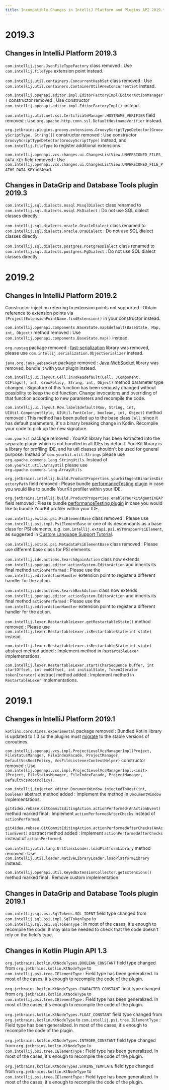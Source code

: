 ```yaml
---
title: Incompatible Changes in IntelliJ Platform and Plugins API 2019.*
---
```


<!--
Before documenting a breaking API change, please, make sure that the change cannot be avoided 
in an alternative way.

APIs marked with @ApiStatus.Experimental or @ApiStatus.Internal don't need to be documented.

To document a new incompatible change, add a new line with the problem pattern
followed by a 2nd line with ": "-prefixed human-readable description and recommended fix/action.

The following problem patterns are supported:

<package name> package removed
<class name> class removed
<class name> class renamed to <new class name>

<class name>.<method name>(<human-readable parameters>) method removed
<class name>.<method name>(<human-readable parameters>) method return type changed from <before> to <after>
<class name>.<method name>(<human-readable parameters>) method parameter <type> removed
<class name>.<method name>(<human-readable parameters>) method parameter type changed from <before> to <after>
<class name>.<method name>(<human-readable parameters>) method visibility changed from <before> to <after>
<class name>.<method name>(<human-readable parameters>) method marked final
<class name> (class|interface) now (extends|implements) <class name> and inherits its final method <method name>(<human-readable parameters>)?

<class name>(<human-readable parameters>) constructor removed
<class name>(<human-readable parameters>) constructor parameter <type> removed
<class name>(<human-readable parameters>) constructor parameter type changed from <before> to <after>
<class name>(<human-readable parameters>) constructor visibility changed from <before> to <after>

<class name>.<field name> field removed
<class name>.<field name> field type changed from <before> to <after>
<class name>.<field name> field visibility changed from <before> to <after>

<class name>.<method name>(<human-readable parameters>) abstract method added
<class name> class moved to package <package name>

where <class name> is a fully-qualified name of the class, e.g. com.intellij.openapi.actionSystem.AnAction$InnerClass.
<method name> is the exact method's name. Note that constructors have dedicated patterns.
<human-readable parameters> is a string representing parameters, which are not necessarily fully qualified. They do not affect the parser. For example, instead of (java.lang.Object, java.util.List, int) you are free to write (Object, List<String>, int).

NOTE: If a change you're trying to document doesn't match any of the above patterns, fill in a ticket in the YouTrack. 
An example of a ticket is https://youtrack.jetbrains.com/issue/PR-1218. Until supported, you may document the change as you prefer, and I will correct it later.

NOTE: You are allowed to prettify the pattern using markdown-features:
 1) code quotes: `org.example.Foo.methodName`
 2) links [org.example.Foo](https://github.com/JetBrains/intellij-community/tree/master/)
 3) both code quotes and links: [`org.example.Foo`](https://github.com/JetBrains/intellij-community/tree/master/)
-->

# 2019.3

## Changes in IntelliJ Platform 2019.3

`com.intellij.json.JsonFileTypeFactory` class removed
: Use `com.intellij.fileType` extension point instead.

`com.intellij.util.containers.ConcurrentHashSet` class removed
: Use `com.intellij.util.containers.ContainerUtil#newConcurrentSet` instead.

`com.intellij.openapi.editor.impl.EditorFactoryImpl(EditorActionManager)` constructor removed
: Use constructor `com.intellij.openapi.editor.impl.EditorFactoryImpl()` instead.

`com.intellij.util.net.ssl.CertificateManager.HOSTNAME_VERIFIER` field removed
: Use `org.apache.http.conn.ssl.DefaultHostnameVerifier` instead.

`org.jetbrains.plugins.groovy.extensions.GroovyScriptTypeDetector(GroovyScriptType, String[])` constructor removed
: Use constructor `GroovyScriptTypeDetector(GroovyScriptType)` instead, and `com.intellij.fileType` to register additional extensions.

`com.intellij.openapi.vcs.changes.ui.ChangesListView.UNVERSIONED_FILES_DATA_KEY` field removed
: Use `com.intellij.openapi.vcs.changes.ui.ChangesListView.UNVERSIONED_FILE_PATHS_DATA_KEY` instead.

## Changes in DataGrip and Database Tools plugin 2019.3

`com.intellij.sql.dialects.mssql.MssqlDialect` class renamed to `com.intellij.sql.dialects.mssql.MsDialect`
: Do not use SQL dialect classes directly.

`com.intellij.sql.dialects.oracle.OracleDialect` class renamed to `com.intellij.sql.dialects.oracle.OraDialect`
: Do not use SQL dialect classes directly.

`com.intellij.sql.dialects.postgres.PostgresDialect` class renamed to `com.intellij.sql.dialects.postgres.PgDialect`
: Do not use SQL dialect classes directly.

# 2019.2 

## Changes in IntelliJ Platform 2019.2
Constructor injection referring to extension points not supported
: Obtain reference to extension points via `(Project)ExtensionPointName.findExtension()` in your constructor instead.

`com.intellij.openapi.components.BaseState.map$default(BaseState, Map, int, Object)` method removed
: Use `com.intellij.openapi.components.BaseState.map()` instead.

`org.nustaq` package removed
: [fast-serialization](https://github.com/RuedigerMoeller/fast-serialization) library was removed, please use `com.intellij.serialization.ObjectSerializer` instead.

`java.org.java_websocket` package removed
: [Java-WebSocket](https://github.com/TooTallNate/Java-WebSocket) library was removed, bundle it with your plugin instead.

`com.intellij.ui.layout.Cell.invoke$default(Cell, JComponent, CCFlags[], int, GrowPolicy, String, int, Object)` method parameter type changed
: Signature of this function has been seriously changed without possibility to keep the old function. Change invocations and overriding of that function according to new parameters and recompile the code. 

`com.intellij.ui.layout.Row.label$default(Row, String, int, UIUtil.ComponentStyle, UIUtil.FontColor, boolean, int, Object)` method removed
: This method has been pulled up to the base class `Cell`; since it has default parameters, it's a binary breaking change in Kotlin.
Recompile your code to pick up the new signature.

`com.yourkit` package removed
: YourKit library has been extracted into the separate plugin which is not bundled in all IDEs by default. YourKit library is a library for profiling IDE, and its util classes shouldn't be used for general purpose. Instead of `com.yourkit.util.Strings` please use  `org.apache.commons.lang.StringUtils`.  Instead of `com.yourkit.util.ArrayUtil` please use `org.apache.commons.lang.ArrayUtils`

`org.jetbrains.intellij.build.ProductProperties.yourkitAgentBinariesDirectoryPath` field removed
: Please bundle [performanceTesting plugin](https://plugins.jetbrains.com/plugin/7819-performance-testing) in case you would like to bundle YourKit profiler within your IDE.

`org.jetbrains.intellij.build.ProductProperties.enableYourkitAgentInEAP` field removed
: Please bundle [performanceTesting plugin](https://plugins.jetbrains.com/plugin/7819-performance-testing) in case you would like to bundle YourKit profiler within your IDE.

`com.intellij.extapi.psi.PsiElementBase` class removed
: Please use `com.intellij.psi.impl.PsiElementBase` or one of its descendants as a base class for PSI elements, e.g. `com.intellij.extapi.psi.ASTWrapperPsiElement`, as suggested in [Custom Language Support Tutorial](../../tutorials/custom_language_support/grammar_and_parser.md).

`com.intellij.extapi.psi.MetadataPsiElementBase` class removed
: Please use different base class for PSI elements.

`com.intellij.ide.actions.SearchAgainAction` class now extends `com.intellij.openapi.editor.actionSystem.EditorAction` and inherits its final method `actionPerformed`
: Please use the `com.intellij.editorActionHandler` extension point to register a different handler for the action.

`com.intellij.ide.actions.SearchBackAction` class now extends `com.intellij.openapi.editor.actionSystem.EditorAction` and inherits its final method `actionPerformed`
: Please use the `com.intellij.editorActionHandler` extension point to register a different handler for the action.

`com.intellij.lexer.RestartableLexer.getRestartableState()` method removed
: Please use `com.intellij.lexer.RestartableLexer.isRestartableState(int state)` instead.

`com.intellij.lexer.RestartableLexer.isRestartableState(int state)` abstract method added
: Implement method in `RestartableLexer` implementations.

`com.intellij.lexer.RestartableLexer.start(CharSequence buffer, int startOffset, int endOffset, int initialState, TokenIterator tokenIterator)` abstract method added
: Implement method in `RestartableLexer` implementations.


# 2019.1
 
## Changes in IntelliJ Platform 2019.1

`kotlinx.coroutines.experimental` package removed 
: Bundled Kotlin library is updated to 1.3 so the plugins must [migrate](https://blog.jetbrains.com/kotlin/2018/09/kotlin-1-3-rc-is-here-migrate-your-coroutines/) to the stable versions of coroutines.

`com.intellij.openapi.vcs.impl.ProjectLevelVcsManagerImpl(Project, FileStatusManager, FileIndexFacade, ProjectManager, DefaultVcsRootPolicy, VcsFileListenerContextHelper)` constructor removed 
: Use `com.intellij.openapi.vcs.impl.ProjectLevelVcsManagerImpl.<init>(Project, FileStatusManager, FileIndexFacade, ProjectManager, DefaultVcsRootPolicy)`.

`com.intellij.injected.editor.DocumentWindow.injectedToHost(int, boolean)` abstract method added
: Implement the method in `DocumentWindow` implementations.

`git4idea.rebase.GitCommitEditingAction.actionPerformed(AnActionEvent)` method marked final
: Implement `actionPerformedAfterChecks` instead of `actionPerformed`.

`git4idea.rebase.GitCommitEditingAction.actionPerformedAfterChecks(AnActionEvent)` abstract method added
: Implement `actionPerformedAfterChecks` instead of `actionPerformed`.

`com.intellij.util.lang.UrlClassLoader.loadPlatformLibrary` method removed
: Use `com.intellij.util.loader.NativeLibraryLoader.loadPlatformLibrary` instead.

`com.intellij.openapi.util.KeyedExtensionCollector.getExtensions()` method marked final
: Remove custom implementation.

## Changes in DataGrip and Database Tools plugin 2019.1

`com.intellij.sql.psi.SqlTokens.SQL_IDENT` field type changed from `com.intellij.sql.psi.impl.SqlTokenType` to `com.intellij.sql.psi.SqlTokenType`
: In most of the cases, it's enough to recompile the code. It may also be needed to check that the code doesn't rely on the field's type.

## Changes in Kotlin Plugin API 1.3

`org.jetbrains.kotlin.KtNodeTypes.BOOLEAN_CONSTANT` field type changed from `org.jetbrains.kotlin.KtNodeType` to `com.intellij.psi.tree.IElementType`
: Field type has been generalized. In most of the cases, it's enough to recompile the code of the plugin.

`org.jetbrains.kotlin.KtNodeTypes.CHARACTER_CONSTANT` field type changed from `org.jetbrains.kotlin.KtNodeType` to `com.intellij.psi.tree.IElementType`
: Field type has been generalized. In most of the cases, it's enough to recompile the code of the plugin.

`org.jetbrains.kotlin.KtNodeTypes.FLOAT_CONSTANT` field type changed from `org.jetbrains.kotlin.KtNodeType` to `com.intellij.psi.tree.IElementType`
: Field type has been generalized. In most of the cases, it's enough to recompile the code of the plugin.

`org.jetbrains.kotlin.KtNodeTypes.INTEGER_CONSTANT` field type changed from `org.jetbrains.kotlin.KtNodeType` to `com.intellij.psi.tree.IElementType`
: Field type has been generalized. In most of the cases, it's enough to recompile the code of the plugin.

`org.jetbrains.kotlin.KtNodeTypes.STRING_TEMPLATE` field type changed from `org.jetbrains.kotlin.KtNodeType` to `com.intellij.psi.tree.IElementType`
: Field type has been generalized. In most of the cases, it's enough to recompile the code of the plugin.
